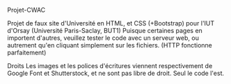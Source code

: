 Projet-CWAC

Projet de faux site d'Université en HTML, et CSS (+Bootstrap) pour l'IUT d'Orsay (Université Paris-Saclay, BUT1) Puisque certaines pages en importent d'autres, veuillez tester le code avec un serveur web, ou autrement qu'en cliquant simplement sur les fichiers. (HTTP fonctionne parfaitement)

Droits
Les images et les polices d'écritures viennent respectivement de Google Font et Shutterstock, et ne sont pas libre de droit. Seul le code l'est.
